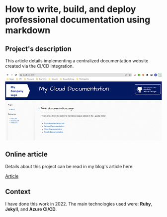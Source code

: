 # How to write, build, and deploy professional documentation using markdown 

## Project's description

This article details implementing a centralized documentation website created via the CI/CD integration.

![Components communication's diagram](./Images/documentationintegration1.webp)

## Online article
Details about this project can be read in my blog's article here: 

[Article](https://www.ideliversoft.com/post/how-to-write-build-and-deploy-professional-documentation-using-markdown)

## Context
I have done this work in 2022. The main technologies used were: **Ruby**, **Jekyll**, and **Azure CI/CD**.
